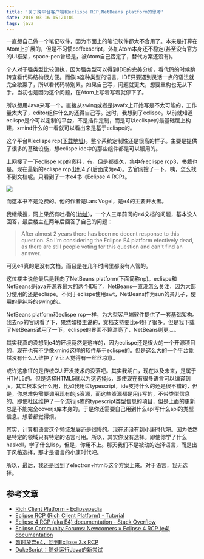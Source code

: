 ```yaml
---
title: '关于跨平台客户端和eclispe RCP,NetBeans platform的思考'
date: 2016-03-16 15:21:01
tags: java
---
```


一直想自己做一个笔记软件，因为市面上的笔记软件都太不合用了。本来是打算在Atom上扩展的，但是不习惯coffeescript，外加Atom本身还不稳定(甚至没有官方的UI框架，space-pen曾经是，被Atom自己否定了，替代方案还没有)。

个人对于强类型比较偏执，因为强类型可以得到IDE的完美分析，看代码的时候跳转查看代码结构很方便。而像js这种类型的语言，IDE只要遇到灵活一点的语法就完全歇菜了，所以看代码特别累。如果自己写，问题就更大，想要重构也无从下手。当初也是因为这个问题，在Atom上写着写着就停下了。

所以想用Java来写一个。直接从swing或者是javafx上开始写是不太可能的，工作量太大了，editor组件什么的还得自己写。这时，我想到了eclispe。以前就知道eclispe是个可以定制的平台，不是插件定制，而是可以eclispe的最基础层上构建，xmind什么的一看就可以看出来是基于eclispe的。

这个平台叫eclispe rcp([下载地址][eclipse_rcp_download])。整个系统定制性还是很高的样子。主要是提供了很多的基础设施，想eclispe ide中的那些组件都是可以服用的。

上网搜了一下eclispe rcp的资料，有，但是都很久，集中在eclispe rcp3，书籍也是。现在最新的eclispe rcp出到4了(后面成为e4)。去官网搜了一下，咦，怎么找不到文档呢。只看到了一本e4书《Eclipse 4 RCP》。

![](/img/eclispe/eclispe-rcp-document.png)

而这本书不是免费的。他的作者是Lars Vogel，是e4的主要开发者。

我继续搜，网上果然有吐槽的([地址][stackoverflow_e4_decument])，一个人三年前问的e4文档的问题，基本没人回答，最后楼主在两年后回答了自己的问题：

> After almost 2 years there has been no decent response to this question. So i'm considering the Eclipse E4 platform efectively dead, as there are still people voting for this question and can't find an answer.

可见e4真的是没有文档。而且是在几年时间里都没有人管的。

这位楼主说他最后是转向了NetBeans platform(下面简称np)。eclispe和NetBeans是java开源界最大的两个IDE了。NetBeans一直没怎么关注，因为大部分使用的还是eclispe。不同于eclispe使用swt，NetBeans作为sun的亲儿子，使用的是纯粹的swing的。

NetBeans platform和eclispe rcp一样，为大型客户端软件提供了一套基础架构。我去np的官网看了下，果然如楼主说的，文档支持要比e4好了很多。但是我下载了NetBeans试用了一下，eclispe的界面不算漂亮了，NetBeans则更。。。

其实我真的没想到e4的环境竟然是这样的，因为eclispe还是很火的一个开源项目的，现在也有不少像xmind这样的软件基于eclispe的。但是这么大的一个平台竟然没有什么人维护了？让人觉得有一丝丝凉意。

或许这象征的是传统GUI开发技术的没落吧。其实我明白，现在以及未来，是属于HTML5的。但是选择HTML5就以为这选择js，即使现在有很多语言可以编译到js，其实根本没什么用，比如我用过typescript，ide支持什么的还是很不错的，但是，你总难免需要调用现有的js资源，而这些资源都是用js写的，不带类型信息的。即使社区维护了一个流行js库的typescript类型信息的项目，但是上面的更新总是不能完全coverjs库本身的。于是你还需要自己用到什么api写什么api的类型信息。想着都觉得烦。

其实，计算机语言这个领域发展还是很慢的。现在还没有到小康时代吧。因为依然是特定的领域只有特定的语言可用。所以，其实你没有选择。即使你学了什么haskell，学了什么lisp，但是，你用不上。那天我们不是被动的选择语言，而是出于风格选择，那才是语言的小康时代吧。

所以，最后，我还是回到了electron+html5这个方案上来。对于语言，我无选择。

## 参考文章
- [Rich Client Platform - Eclipsepedia](https://wiki.eclipse.org/Rich_Client_Platform)
- [Eclipse RCP (Rich Client Platform) - Tutorial](http://www.vogella.com/tutorials/EclipseRCP/article.html)
- [Eclipse 4 RCP (aka E4) documentation - Stack Overflow][stackoverflow_e4_decument]
- [Eclipse Community Forums: Newcomers » Eclipse 4 RCP (e4) documentation](https://www.eclipse.org/forums/index.php/t/485982/)
- [暂时放弃e4，回到Eclipse 3.x RCP](http://m.blog.csdn.net/article/details?id=7924394)
- [DukeScript：随处运行Java的新尝试](http://www.tuicool.com/m/articles/6bAjUb)

[eclipse_rcp_download]: http://www.eclipse.org/downloads/packages/eclipse-rcp-and-rap-developers/keplersr2 "Eclipse for RCP and RAP Developers | Packages"
[stackoverflow_e4_decument]: http://stackoverflow.com/questions/16325693/eclipse-4-rcp-aka-e4-documentation "Eclipse 4 RCP (aka E4) documentation - Stack Overflow"